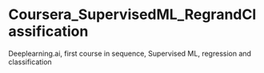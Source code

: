 # Coursera_SupervisedML_RegrandClassification
Deeplearning.ai, first course in sequence, Supervised ML, regression and classification
